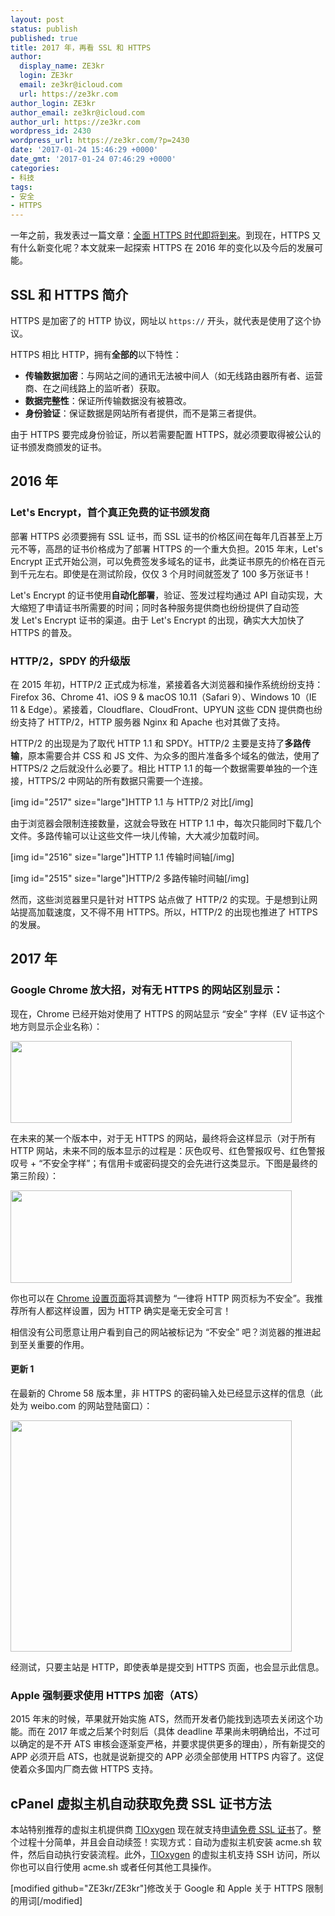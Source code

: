 ```yaml
---
layout: post
status: publish
published: true
title: 2017 年，再看 SSL 和 HTTPS
author:
  display_name: ZE3kr
  login: ZE3kr
  email: ze3kr@icloud.com
  url: https://ze3kr.com
author_login: ZE3kr
author_email: ze3kr@icloud.com
author_url: https://ze3kr.com
wordpress_id: 2430
wordpress_url: https://ze3kr.com/?p=2430
date: '2017-01-24 15:46:29 +0000'
date_gmt: '2017-01-24 07:46:29 +0000'
categories:
- 科技
tags:
- 安全
- HTTPS
---
```

<p>一年之前，我发表过一篇文章：<a href="https://ze3kr.com/2015/12/https-everywhere-is-coming/">全面 HTTPS 时代即将到来</a>。到现在，HTTPS 又有什么新变化呢？本文就来一起探索 HTTPS 在 2016 年的变化以及今后的发展可能。</p>
<p><!--more--></p>
<h2>SSL 和 HTTPS 简介</h2>
<p>HTTPS 是加密了的 HTTP 协议，网址以 <code>https://</code> 开头，就代表是使用了这个协议。</p>
<p>HTTPS 相比 HTTP，拥有<strong>全部的</strong>以下特性：</p>
<ul>
<li><strong>传输数据加密</strong>：与网站之间的通讯无法被中间人（如无线路由器所有者、运营商、在之间线路上的监听者）获取。</li>
<li><strong>数据完整性</strong>：保证所传输数据没有被篡改。</li>
<li><strong>身份验证</strong>：保证数据是网站所有者提供，而不是第三者提供。</li>
</ul>
<p>由于 HTTPS 要完成身份验证，所以若需要配置 HTTPS，就必须要取得被公认的证书颁发商颁发的证书。</p>
<h2>2016 年</h2>
<h3>Let's Encrypt，首个真正免费的证书颁发商</h3>
<p>部署 HTTPS 必须要拥有 SSL 证书，而 SSL 证书的价格区间在每年几百甚至上万元不等，高昂的证书价格成为了部署 HTTPS 的一个重大负担。2015 年末，Let's Encrypt 正式开始公测，可以免费签发多域名的证书，此类证书原先的价格在百元到千元左右。即使是在测试阶段，仅仅 3 个月时间就签发了 100 多万张证书！</p>
<p>Let's Encrypt 的证书使用<strong>自动化部署</strong>，验证、签发过程均通过 API 自动实现，大大缩短了申请证书所需要的时间；同时各种服务提供商也纷纷提供了自动签发 Let's Encrypt 证书的渠道。由于 Let's Encrypt 的出现，确实大大加快了 HTTPS 的普及。</p>
<h3>HTTP/2，SPDY 的升级版</h3>
<p>在 2015 年初，HTTP/2 正式成为标准，紧接着各大浏览器和操作系统纷纷支持：Firefox 36、Chrome 41、iOS 9 &amp; macOS 10.11（Safari 9）、Windows 10（IE 11 &amp; Edge）。紧接着，Cloudflare、CloudFront、UPYUN 这些 CDN 提供商也纷纷支持了 HTTP/2，HTTP 服务器 Nginx 和 Apache 也对其做了支持。</p>
<p>HTTP/2 的出现是为了取代 HTTP 1.1 和 SPDY。HTTP/2 主要是支持了<strong>多路传输</strong>，原本需要合并 CSS 和 JS 文件、为众多的图片准备多个域名的做法，使用了 HTTPS/2 之后就没什么必要了。相比 HTTP 1.1 的每一个数据需要单独的一个连接，HTTPS/2 中网站的所有数据只需要一个连接。</p>
<p>[img id="2517" size="large"]HTTP 1.1 与 HTTP/2 对比[/img]</p>
<p>由于浏览器会限制连接数量，这就会导致在 HTTP 1.1 中，每次只能同时下载几个文件。多路传输可以让这些文件一块儿传输，大大减少加载时间。</p>
<p>[img id="2516" size="large"]HTTP 1.1 传输时间轴[/img]</p>
<p>[img id="2515" size="large"]HTTP/2 多路传输时间轴[/img]</p>
<p>然而，这些浏览器里只是针对 HTTPS 站点做了 HTTP/2 的实现。于是想到让网站提高加载速度，又不得不用 HTTPS。所以，HTTP/2 的出现也推进了 HTTPS 的发展。</p>
<h2>2017 年</h2>
<h3>Google Chrome 放大招，对有无 HTTPS 的网站区别显示：</h3>
<p>现在，Chrome 已经开始对使用了 HTTPS 的网站显示 “安全” 字样（EV 证书这个地方则显示企业名称）：</p>
<p><img class="aligncenter size-medium wp-image-2439" src="https://cdn.tloxygen.com/sites/2/2017/01/Screenshot-2017-01-24-15.51.37-450x131.png" alt="" width="450" height="131" /></p>
<p>在未来的某一个版本中，对于无 HTTPS 的网站，最终将会这样显示（对于所有 HTTP 网站，未来不同的版本显示的过程是：灰色叹号、红色警报叹号、红色警报叹号 + “不安全字样”；有信用卡或密码提交的会先进行这类显示。下图是最终的第三阶段）：</p>
<p><img class="aligncenter size-medium wp-image-2440" src="https://cdn.tloxygen.com/sites/2/2017/01/Screenshot-2017-01-24-15.54.07-450x148.png" alt="" width="450" height="148" /></p>
<p>你也可以在 <a href="chrome://flags/#mark-non-secure-as" target="_blank">Chrome 设置页面</a>将其调整为 “一律将 HTTP 网页标为不安全”。我推荐所有人都这样设置，因为 HTTP 确实是毫无安全可言！</p>
<p>相信没有公司愿意让用户看到自己的网站被标记为 “不安全” 吧？浏览器的推进起到至关重要的作用。</p>
<h4>更新 1</h4>
<p>在最新的 Chrome 58 版本里，非 HTTPS 的密码输入处已经显示这样的信息（此处为 weibo.com 的网站登陆窗口）：</p>
<p><img class="aligncenter size-medium wp-image-2609" src="https://cdn.tloxygen.com/sites/2/2017/01/Screenshot-2017-01-29-12.23.32-450x370.png" alt="" width="450" height="370" /></p>
<p>经测试，只要主站是 HTTP，即使表单是提交到 HTTPS 页面，也会显示此信息。</p>
<h3>Apple 强制要求使用 HTTPS 加密（ATS）</h3>
<p>2015 年末的时候，苹果就开始实施 ATS，然而开发者仍能找到选项去关闭这个功能。而在 2017 年或之后某个时刻后（具体 deadline 苹果尚未明确给出，不过可以确定的是不开 ATS 审核会逐渐变严格，并要求提供更多的理由），所有新提交的 APP 必须开启 ATS，也就是说新提交的 APP 必须全部使用 HTTPS 内容了。这促使着众多国内厂商去做 HTTPS 支持。</p>
<h2>cPanel 虚拟主机自动获取免费 SSL 证书方法</h2>
<p>本站特别推荐的虚拟主机提供商 <a href="https://domain.tloxygen.com/web-hosting/index.php?promo=ze3kr" target="_blank">TlOxygen</a> 现在就支持<a href="https://www.tloxygen.com/request-lets-encrypt-certificate/" target="_blank">申请免费 SSL 证书</a>了。整个过程十分简单，并且会自动续签！实现方式：自动为虚拟主机安装 acme.sh 软件，然后自动执行安装流程。此外，<a href="https://domain.tloxygen.com/web-hosting/index.php?promo=ze3kr" target="_blank">TlOxygen</a> 的虚拟主机支持 SSH 访问，所以你也可以自行使用 acme.sh 或者任何其他工具操作。</p>
<p>[modified github="ZE3kr/ZE3kr"]修改关于 Google 和 Apple 关于 HTTPS 限制的用词[/modified]</p>
